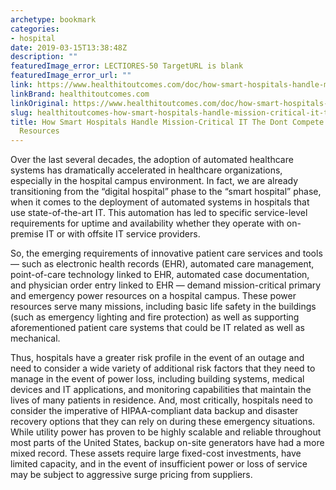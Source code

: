```yaml
---
archetype: bookmark
categories:
- hospital
date: 2019-03-15T13:38:48Z
description: ""
featuredImage_error: LECTIORES-50 TargetURL is blank
featuredImage_error_url: ""
link: https://www.healthitoutcomes.com/doc/how-smart-hospitals-handle-mission-critical-it-they-don-t-compete-for-campus-resources-0001
linkBrand: healthitoutcomes.com
linkOriginal: https://www.healthitoutcomes.com/doc/how-smart-hospitals-handle-mission-critical-it-the-don-t-compete-for-campus-resources-0001
slug: healthitoutcomes-how-smart-hospitals-handle-mission-critical-it-the-dont-compete-for-campus-resources
title: How Smart Hospitals Handle Mission-Critical IT The Dont Compete For Campus
  Resources
---
```

Over the last several decades, the adoption of automated healthcare systems has dramatically accelerated in healthcare organizations, especially in the hospital campus environment. In fact, we are already transitioning from the “digital hospital” phase to the “smart hospital” phase, when it comes to the deployment of automated systems in hospitals that use state-of-the-art IT. This automation has led to specific service-level requirements for uptime and availability whether they operate with on-premise IT or with offsite IT service providers.

So, the emerging requirements of innovative patient care services and tools — such as electronic health records (EHR), automated care management, point-of-care technology linked to EHR, automated case documentation, and physician order entry linked to EHR — demand mission-critical primary and emergency power resources on a hospital campus. These power resources serve many missions, including basic life safety in the buildings (such as emergency lighting and fire protection) as well as supporting aforementioned patient care systems that could be IT related as well as mechanical.

Thus, hospitals have a greater risk profile in the event of an outage and need to consider a wide variety of additional risk factors that they need to manage in the event of power loss, including building systems, medical devices and IT applications, and monitoring capabilities that maintain the lives of many patients in residence. And, most critically, hospitals need to consider the imperative of HIPAA-compliant data backup and disaster recovery options that they can rely on during these emergency situations. While utility power has proven to be highly scalable and reliable throughout most parts of the United States, backup on-site generators have had a more mixed record. These assets require large fixed-cost investments, have limited capacity, and in the event of insufficient power or loss of service may be subject to aggressive surge pricing from suppliers.
